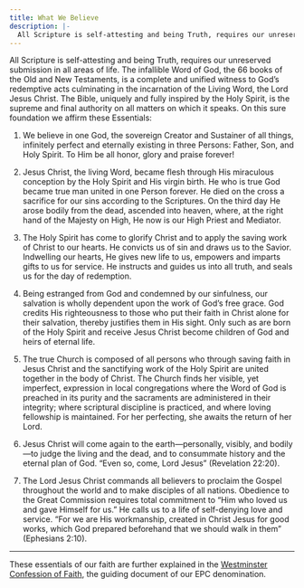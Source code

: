 ```yaml
---
title: What We Believe
description: |-
  All Scripture is self-attesting and being Truth, requires our unreserved submission in all areas of life. The infallible Word of God, the 66 books of the Old and New Testaments, is a complete and unified witness to God's redemptive acts culminating in the incarnation of the Living Word, the Lord Jesus Christ. The Bible, uniquely and fully inspired by the Holy Spirit, is the supreme and final authority on all matters on which it speaks.
---
```


All Scripture is self-attesting and being Truth, requires our unreserved submission in all areas of life. The infallible Word of God, the 66 books of the Old and New Testaments, is a complete and unified witness to God’s redemptive acts culminating in the incarnation of the Living Word, the Lord Jesus Christ. The Bible, uniquely and fully inspired by the Holy Spirit, is the supreme and final authority on all matters on which it speaks. On this sure foundation we affirm these Essentials:

1. We believe in one God, the sovereign Creator and Sustainer of all things, infinitely perfect and eternally existing in three Persons: Father, Son, and Holy Spirit. To Him be all honor, glory and praise forever!

2. Jesus Christ, the living Word, became flesh through His miraculous conception by the Holy Spirit and His virgin birth. He who is true God became true man united in one Person forever. He died on the cross a sacrifice for our sins according to the Scriptures. On the third day He arose bodily from the dead, ascended into heaven, where, at the right hand of the Majesty on High, He now is our High Priest and Mediator.

3. The Holy Spirit has come to glorify Christ and to apply the saving work of Christ to our hearts. He convicts us of sin and draws us to the Savior. Indwelling our hearts, He gives new life to us, empowers and imparts gifts to us for service. He instructs and guides us into all truth, and seals us for the day of redemption.

4. Being estranged from God and condemned by our sinfulness, our salvation is wholly dependent upon the work of God’s free grace. God credits His righteousness to those who put their faith in Christ alone for their salvation, thereby justifies them in His sight. Only such as are born of the Holy Spirit and receive Jesus Christ become children of God and heirs of eternal life.

5. The true Church is composed of all persons who through saving faith in Jesus Christ and the sanctifying work of the Holy Spirit are united together in the body of Christ. The Church finds her visible, yet imperfect, expression in local congregations where the Word of God is preached in its purity and the sacraments are administered in their integrity; where scriptural discipline is practiced, and where loving fellowship is maintained. For her perfecting, she awaits the return of her Lord.

6. Jesus Christ will come again to the earth—personally, visibly, and bodily—to judge the living and the dead, and to consummate history and the eternal plan of God. “Even so, come, Lord Jesus” (Revelation 22:20).

7. The Lord Jesus Christ commands all believers to proclaim the Gospel throughout the world and to make disciples of all nations. Obedience to the Great Commission requires total commitment to “Him who loved us and gave Himself for us.” He calls us to a life of self-denying love and service. “For we are His workmanship, created in Christ Jesus for good works, which God prepared beforehand that we should walk in them” (Ephesians 2:10).

---

These essentials of our faith are further explained in the [Westminster Confession of Faith](https://epc.org/wp-content/uploads/Files/1-Who-We-Are/B-About-The-EPC/WCF-ModernEnglish.pdf), the guiding document of our EPC denomination.
